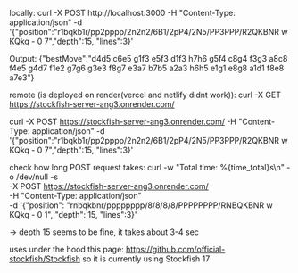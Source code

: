 locally:
curl -X POST http://localhost:3000 -H "Content-Type: application/json" -d '{"position":"r1bqkb1r/pp2pppp/2n2n2/6B1/2pP4/2N5/PP3PPP/R2QKBNR w KQkq - 0 7","depth":15, "lines":3}'

Output: {"bestMove":"d4d5 c6e5 g1f3 e5f3 d1f3 h7h6 g5f4 c8g4 f3g3 a8c8 f4e5 g4d7 f1e2 g7g6 g3e3 f8g7 e3a7 b7b5 a2a3 h6h5 e1g1 e8g8 a1d1 f8e8 a7e3"}

remote (is deployed on render(vercel and netlify didnt work)):
curl -X GET https://stockfish-server-ang3.onrender.com/

curl -X POST https://stockfish-server-ang3.onrender.com/ -H "Content-Type: application/json" -d '{"position":"r1bqkb1r/pp2pppp/2n2n2/6B1/2pP4/2N5/PP3PPP/R2QKBNR w KQkq - 0 7","depth":15, "lines":3}'

check how long POST request takes:
curl -w "Total time: %{time_total}s\n" -o /dev/null -s \
-X POST https://stockfish-server-ang3.onrender.com/ \
-H "Content-Type: application/json" \
-d '{"position": "rnbqkbnr/pppppppp/8/8/8/8/PPPPPPPP/RNBQKBNR w KQkq - 0 1", "depth": 15, "lines":3}'

-> depth 15 seems to be fine, it takes about 3-4 sec

uses under the hood this page:
https://github.com/official-stockfish/Stockfish
so it is currently using Stockfish 17
